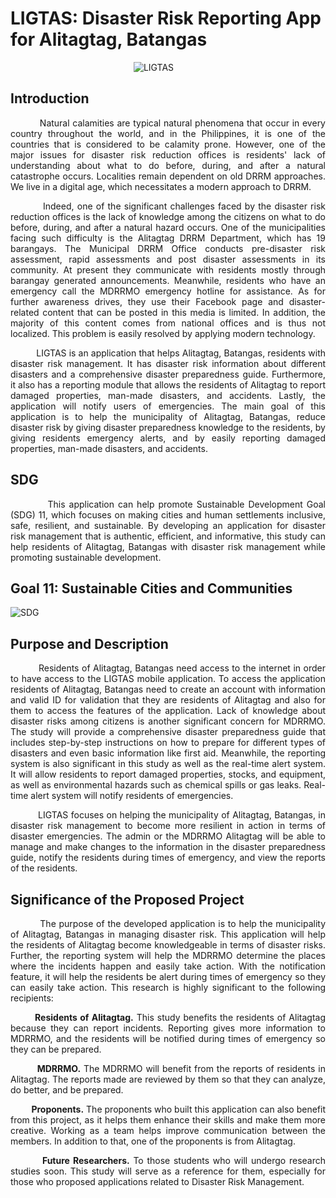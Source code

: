 # LIGTAS: Disaster Risk Reporting App for Alitagtag, Batangas
&nbsp;&nbsp;&nbsp;&nbsp;&nbsp;&nbsp;&nbsp;&nbsp;&nbsp;&nbsp;&nbsp;&nbsp;&nbsp;&nbsp;&nbsp;&nbsp;&nbsp;&nbsp;&nbsp;&nbsp;&nbsp;&nbsp;&nbsp;&nbsp;&nbsp;&nbsp;&nbsp;&nbsp;&nbsp;&nbsp;&nbsp;&nbsp;&nbsp;&nbsp;&nbsp;&nbsp;&nbsp;&nbsp;&nbsp;&nbsp;&nbsp;&nbsp;&nbsp;&nbsp;&nbsp;&nbsp;&nbsp;&nbsp;&nbsp;&nbsp;![LIGTAS](https://github.com/dreibit/DelasAlas-Estole-ManaloJ/assets/113673829/78db07e2-40b7-4620-94f1-7b2cf9aa0c51)

## Introduction
<p align=justify>&nbsp;&nbsp;&nbsp;&nbsp;&nbsp;&nbsp;&nbsp;&nbsp;&nbsp;&nbsp;Natural calamities are typical natural phenomena that occur in every country throughout the world, and in the Philippines, it is one of the countries that is considered to be calamity prone.  However, one of the major issues for disaster risk reduction offices is residents' lack of understanding about what to do before, during, and after a natural catastrophe occurs. Localities remain dependent on old DRRM approaches.  We live in a digital age, which necessitates a modern approach to DRRM.

<p align=justify>&nbsp;&nbsp;&nbsp;&nbsp;&nbsp;&nbsp;&nbsp;&nbsp;&nbsp;&nbsp;Indeed, one of the significant challenges faced by the disaster risk reduction offices is the lack of knowledge among the citizens on what to do before, during, and after a natural hazard occurs. One of the municipalities facing such difficulty is the Alitagtag DRRM Department, which has 19 barangays. The Municipal DRRM Office conducts pre-disaster risk assessment, rapid assessments and post disaster assessments in its community. At present they communicate with residents mostly through barangay generated announcements. Meanwhile, residents who have an emergency call the MDRRMO emergency hotline for assistance. As for further awareness drives, they use their Facebook page and disaster-related content that can be posted in this media is limited. In addition, the majority of this content comes from national offices and is thus not localized. This problem is easily resolved by applying modern technology.

<p align=justify>&nbsp;&nbsp;&nbsp;&nbsp;&nbsp;&nbsp;&nbsp;&nbsp;&nbsp;&nbsp;LIGTAS is an application that helps Alitagtag, Batangas, residents with disaster risk management. It has disaster risk information about different disasters and a comprehensive disaster preparedness guide. Furthermore, it also has a reporting module that allows the residents of Alitagtag to report damaged properties, man-made disasters, and accidents. Lastly, the application will notify users of emergencies. The main goal of this application is to help the municipality of Alitagtag, Batangas, reduce disaster risk by giving disaster preparedness knowledge to the residents, by giving residents emergency alerts, and by easily reporting damaged properties, man-made disasters, and accidents.

## SDG

<p align=justify>&nbsp;&nbsp;&nbsp;&nbsp;&nbsp;&nbsp;&nbsp;&nbsp;&nbsp;&nbsp;This application can help promote Sustainable Development Goal (SDG) 11, which focuses on making cities and human settlements inclusive, safe, resilient, and sustainable. By developing an application for disaster risk management that is authentic, efficient, and informative, this study can help residents of Alitagtag, Batangas with disaster risk management while promoting sustainable development. 

## Goal 11: Sustainable Cities and Communities
![SDG](https://github.com/dreibit/DelasAlas-Estole-ManaloJ/assets/113673829/aa01f10d-378f-42ae-a0b7-3e945d082929) 

## Purpose and Description
<p align=justify>&nbsp;&nbsp;&nbsp;&nbsp;&nbsp;&nbsp;&nbsp;&nbsp;&nbsp;&nbsp;Residents of Alitagtag, Batangas need access to the internet in order to have access to the LIGTAS mobile application. To access the application residents of Alitagtag, Batangas need to create an account with information and valid ID for validation that they are residents of Alitagtag and also for them to access the features of the application. Lack of knowledge about disaster risks among citizens is another significant concern for MDRRMO. The study will provide a comprehensive disaster preparedness guide that includes step-by-step instructions on how to prepare for different types of disasters and even basic information like first aid. Meanwhile, the reporting system is also significant in this study as well as the real-time alert system. It will allow residents to report damaged properties, stocks, and equipment, as well as environmental hazards such as chemical spills or gas leaks. Real-time alert system will notify residents of emergencies.

<p align=justify>&nbsp;&nbsp;&nbsp;&nbsp;&nbsp;&nbsp;&nbsp;&nbsp;&nbsp;&nbsp;LIGTAS focuses on helping the municipality of Alitagtag, Batangas, in disaster risk management to become more resilient in action in terms of disaster emergencies. The admin or the MDRRMO Alitagtag will be able to manage and make changes to the information in the disaster preparedness guide,  notify the residents during times of emergency, and view the reports of the residents.

## Significance of the Proposed Project

<p align=justify>&nbsp;&nbsp;&nbsp;&nbsp;&nbsp;&nbsp;&nbsp;&nbsp;&nbsp;&nbsp;The purpose of the developed application is to help the municipality of Alitagtag, Batangas in managing disaster risk. This application will help the residents of Alitagtag become knowledgeable in terms of disaster risks. Further, the reporting system will help the MDRRMO determine the places where the incidents happen and easily take action. With the notification feature, it will help the residents be alert during times of emergency so they can easily take action. This research is highly significant to the following recipients: 

<p align=justify><b>&nbsp;&nbsp;&nbsp;&nbsp;&nbsp;&nbsp;&nbsp;&nbsp;&nbsp;Residents of Alitagtag.</b> This study benefits the residents of Alitagtag because they can report incidents. Reporting gives more information to MDRRMO, and the residents will be notified during times of emergency so they can be prepared. 

<p align=justify><b>&nbsp;&nbsp;&nbsp;&nbsp;&nbsp;&nbsp;&nbsp;&nbsp;&nbsp;&nbsp;MDRRMO.</b> The MDRRMO will benefit from the reports of residents in Alitagtag. The reports made are reviewed by them so that they can analyze, do better, and be prepared. 

<p align=justify><b>&nbsp;&nbsp;&nbsp;&nbsp;&nbsp;&nbsp;&nbsp;&nbsp;&nbsp;&nbsp;Proponents.</b> The proponents who built this application can also benefit from this project, as it helps them enhance their skills and make them more creative. Working as a team helps improve communication between the members. In addition to that, one of the proponents is from Alitagtag.

<p align=justify><b>&nbsp;&nbsp;&nbsp;&nbsp;&nbsp;&nbsp;&nbsp;&nbsp;&nbsp;&nbsp;Future Researchers.</b> To those students who will undergo research studies soon. This study will serve as a reference for them, especially for those who proposed applications related to Disaster Risk Management.






